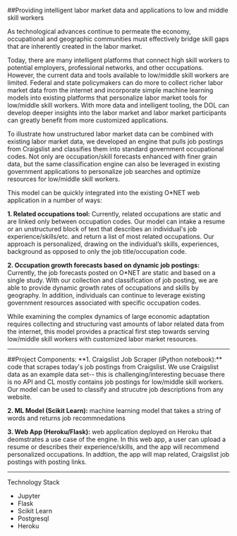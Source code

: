 ##Providing intelligent labor market data and applications to low and middle skill workers

As technological advances continue to permeate the economy, occupational and geographic communities must effectively bridge skill gaps that are inherently created in the labor market. 

Today, there are many intelligent platforms that connect high skill workers to potential employers, professional networks, and other occupations. However, the current data and tools available to low/middle skill workers are limited. Federal and state policymakers can do more to collect richer labor market data from the internet and incorporate simple machine learning models into existing platforms that personalize labor market tools for low/middle skill workers. With more data and intelligent tooling, the DOL can develop deeper insights into the labor market and labor market participants can greatly benefit from more customized applications. 

To illustrate how unstructured labor market data can be combined with existing labor market data, we developed an engine that pulls job postings from Craigslist and classifies them into standard government occupational codes. Not only are occupation/skill forecasts enhanced with finer grain data, but the same classification engine can also be leveraged in existing government applications to personalize job searches and optimize resources for low/middle skill workers. 

This model can be quickly integrated into the existing O*NET web application in a number of ways:

**1. Related occupations tool:** Currently, related occupations are static and are linked only between occupation codes. Our model can intake a resume or an unstructured block of text that describes an individual's job experience/skills/etc. and return a list of most related occupations. Our approach is personalized, drawing on the individual’s skills, experiences, background as opposed to only the job title/occupation code.

**2. Occupation growth forecasts based on dynamic job postings:** Currently, the job forecasts posted on O*NET are static and based on a single study. With our collection and classification of job posting, we are able to provide dynamic growth rates of occupations and skills by geography. In addition, individuals can continue to leverage existing government resources associated with specific occupation codes. 

While examining the complex dynamics of large economic adaptation requires collecting and structuring vast amounts of labor related data from the internet, this model provides a practical first step towards serving low/middle skill workers with customized labor market resources. 
<hr>
##Project Components:
**1. Craigslist Job Scraper (iPython notebook):** code that scrapes today's job postings from Craigslist. We use Craigslist data as an example data set-- this is challenging/interesting becuase there is no API and CL mostly contains job postings for low/middle skill workers. Our model can be used to classify and strucutre job descriptions from any website. 

**2. ML Model (Scikit Learn):** machine learning model that takes a string of words and returns job recommnedations

**3. Web App (Heroku/Flask):** web application deployed on Heroku that deomstrates a use case of the engine. In this web app, a user can upload a resume or describes their experience/skills, and the app will recommend personalized occupations. In addtion, the app will map related, Craigslist job postings with posting links. 
<hr> 

Technology Stack 
* Jupyter 
* Flask
* Scikit Learn
* Postgresql
* Heroku


